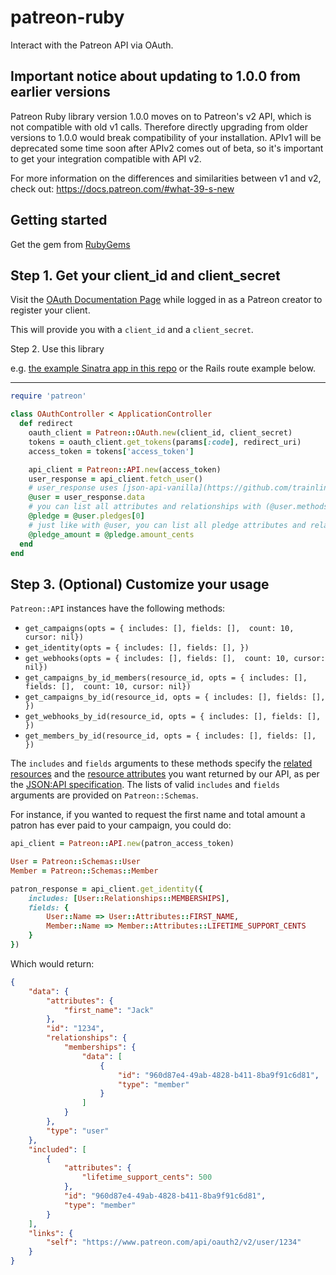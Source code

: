 # patreon-ruby
Interact with the Patreon API via OAuth.

## Important notice about updating to 1.0.0 from earlier versions

Patreon Ruby library version 1.0.0 moves on to Patreon's v2 API, which is not compatible with old v1 calls. Therefore directly upgrading from older versions to 1.0.0 would break compatibility of your installation. APIv1 will be deprecated some time soon after APIv2 comes out of beta, so it's important to get your integration compatible with API v2. 

For more information on the differences and similarities between v1 and v2, check out: https://docs.patreon.com/#what-39-s-new

## Getting started

Get the gem from [RubyGems](https://rubygems.org/gems/patreon)

Step 1. Get your client_id and client_secret
---
Visit the [OAuth Documentation Page](http://patreon.com/oauth2/documentation)
while logged in as a Patreon creator to register your client.

This will provide you with a `client_id` and a `client_secret`.

Step 2. Use this library

e.g. [the example Sinatra app in this repo](example/sinatra/README.md) or the Rails route example below.

---
```ruby
require 'patreon'

class OAuthController < ApplicationController
  def redirect
    oauth_client = Patreon::OAuth.new(client_id, client_secret)
    tokens = oauth_client.get_tokens(params[:code], redirect_uri)
    access_token = tokens['access_token']

    api_client = Patreon::API.new(access_token)
    user_response = api_client.fetch_user()
    # user_response uses [json-api-vanilla](https://github.com/trainline/json-api-vanilla) for easy usage
    @user = user_response.data
    # you can list all attributes and relationships with (@user.methods - Object.methods)
    @pledge = @user.pledges[0]
    # just like with @user, you can list all pledge attributes and relationships with (@pledge.methods - Object.methods)
    @pledge_amount = @pledge.amount_cents
  end
end
```

Step 3. (Optional) Customize your usage
---
`Patreon::API` instances have the following methods:
<!--
This list is auto-generated from the same code that generates
https://docs.patreon.com.
-->
* `get_campaigns(opts = { includes: [], fields: [],  count: 10, cursor: nil})`
* `get_identity(opts = { includes: [], fields: [], })`
* `get_webhooks(opts = { includes: [], fields: [],  count: 10, cursor: nil})`
* `get_campaigns_by_id_members(resource_id, opts = { includes: [], fields: [],  count: 10, cursor: nil})`
* `get_campaigns_by_id(resource_id, opts = { includes: [], fields: [], })`
* `get_webhooks_by_id(resource_id, opts = { includes: [], fields: [], })`
* `get_members_by_id(resource_id, opts = { includes: [], fields: [], })`

The `includes` and `fields` arguments to these methods specify
the [related resources](http://jsonapi.org/format/#fetching-includes)
and the [resource attributes](http://jsonapi.org/format/#fetching-sparse-fieldsets)
you want returned by our API, as per the [JSON:API specification](http://jsonapi.org/).
The lists of valid `includes` and `fields` arguments are provided on `Patreon::Schemas`.

For instance, if you wanted to request the first name and total amount a patron has ever paid to your campaign, you could do:
```ruby
api_client = Patreon::API.new(patron_access_token)

User = Patreon::Schemas::User
Member = Patreon::Schemas::Member

patron_response = api_client.get_identity({
    includes: [User::Relationships::MEMBERSHIPS],
    fields: {
        User::Name => User::Attributes::FIRST_NAME,
        Member::Name => Member::Attributes::LIFETIME_SUPPORT_CENTS
    }
})
```
Which would return:
```json
{
    "data": {
        "attributes": {
            "first_name": "Jack"
        },
        "id": "1234",
        "relationships": {
            "memberships": {
                "data": [
                    {
                        "id": "960d87e4-49ab-4828-b411-8ba9f91c6d81",
                        "type": "member"
                    }
                ]
            }
        },
        "type": "user"
    },
    "included": [
        {
            "attributes": {
                "lifetime_support_cents": 500
            },
            "id": "960d87e4-49ab-4828-b411-8ba9f91c6d81",
            "type": "member"
        }
    ],
    "links": {
        "self": "https://www.patreon.com/api/oauth2/v2/user/1234"
    }
}
```
